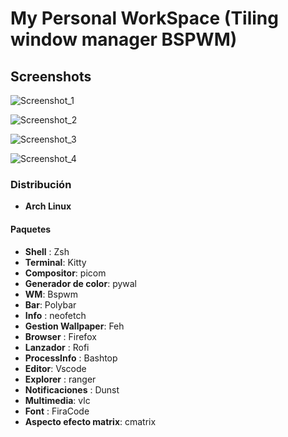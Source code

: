# My Personal WorkSpace (Tiling window manager BSPWM)

## Screenshots

![Screenshot_1](https://user-images.githubusercontent.com/90487955/163893772-5a852a98-66a5-4766-a7fd-11e8115a1589.png)


![Screenshot_2](https://user-images.githubusercontent.com/90487955/163893791-f32d038a-a6a8-42fe-8245-3d3a9409b257.png)


![Screenshot_3](https://user-images.githubusercontent.com/90487955/163893828-ad6d2c6d-e484-4d03-9add-ccf9e8a99e51.png)

![Screenshot_4](https://user-images.githubusercontent.com/90487955/163893858-88934ced-c4cd-45e3-afd7-e6a1df18b987.png)

### Distribución

-  **Arch Linux**

#### Paquetes
- **Shell** : Zsh
- **Terminal**: Kitty
- **Compositor**: picom
- **Generador de color**: pywal
- **WM**: Bspwm
- **Bar**: Polybar
- **Info** : neofetch
- **Gestion Wallpaper**: Feh
- **Browser** : Firefox
- **Lanzador** : Rofi 
- **ProcessInfo** : Bashtop
- **Editor**: Vscode
- **Explorer** : ranger
- **Notificaciones** : Dunst
- **Multimedia**: vlc
- **Font** : FiraCode 
- **Aspecto efecto matrix**: cmatrix
